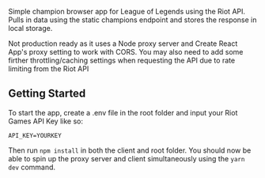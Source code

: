 Simple champion browser app for League of Legends using the Riot API. Pulls in data using the static champions endpoint and stores the response in local storage.

Not production ready as it uses a Node proxy server and Create React App's proxy setting to work with CORS. You may also need to add some firther throttling/caching settings when requesting the API due to rate limiting from the Riot API 

## Getting Started

To start the app, create a .env file in the root folder and input your Riot Games API Key like so:

`API_KEY=YOURKEY`

 Then run `npm install` in both the client and root folder. You should now be able to spin up the proxy server and client simultaneously using the `yarn dev` command.

